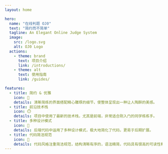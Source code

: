 ```yaml
---
layout: home

hero:
  name: "在线判题 OJ0"
  text: "简约而不简单"
  tagline: An Elegant Online Judge System
  image:
    src: /logo.svg
    alt: OJ0 Logo
  actions:
    - theme: brand
      text: 项目介绍
      link: /introductions/
    - theme: alt
      text: 使用指南
      link: /guides/

features:
  - title: 简约 & 优雅
    icon: 🌈
    details: 清晰简练的界面搭配精心雕琢的细节，使整体呈现出一种让人陶醉的美感。
  - title: 前沿技术栈
    icon: ⏱️
    details: 项目中使用了最新的技术栈，尤其是前端，非常适合刚入门的同学练练手。
  - title: 多种设计模式
    icon: 🧩
    details: 后端代码中运用了多种设计模式，极大地简化了代码，更易于后期扩展。
  - title: 代码简洁规范
    icon: 🎄
    details: 代码风格注重简洁规范，结构清晰有序的，语法精简，代码具有很高的可读性和可维护性。
---
```

